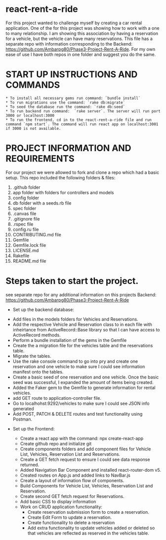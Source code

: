 # react-rent-a-ride

For this project wanted to challenge myself by creating a car rental application. One of the for this project was showing how to work with a one to many relationship. I am showing this association by having a reservation for a vehicle, but the vehicle can have many reservations. 
This file has a separate repo with information corresponding to the Backend: https://github.com/Ambarpg80/Phase3-Project-Rent-A-Ride. For my own ease of use I have both repos in one folder and suggest you do the same. 

# START UP INSTRUCTIONS AND COMMANDS
    * To install all necessary gems run command: `bundle install`
    * To run migrations use the command: `rake db:migrate`
    * To seed the database run the command: `rake db:seed`
    * To run backend run command:  `rake server`. The server will run port 3000 or localhost:3000
    * To run the frontend, cd in to the react-rent-a-ride file and run command `npm start`. The command will run react app on localhost:3001 if 3000 is not available.

# PROJECT INFORMATION AND REQUIREMENTS
For our project we were allowed to fork and clone a repo which had a basic setup. This repo included the following folders & files:
  1. .github folder
  2. app folder with folders for controllers and models
  3. config folder
  4. db folder with a seeds.rb file
  5. spec folder
  6. .canvas file
  7. .gitignore file
  8. .rspec file
  9. config.ru file
  10. CONTRIBUTING.md file
  11. Gemfile 
  12. Gemfile.lock file
  13. LICENSE.md
  14. Rakefile
  15. README.md file

# Steps taken to start the project. 

see separate repo for any additional information on this projects Backend: https://github.com/Ambarpg80/Phase3-Project-Rent-A-Ride

 * Set up the backend database: 
 
  - Add files in the models folders for Vehicles and Reservations. 
  - Add the respective Vehicle and Reservation class to in each file with inheirtance from ActiveRecord::Base library so that I can have access to ActiveRecord methods.
  - Perform a bundle installation of the gems in the Gemfile
  - Create the a migration file for the vehicles table and the reservations table.
  - Migrate the tables.
  - Use the rake console command to go into pry and create one reservation and one vehicle to make sure I could see information manifest onto the tables. 
  - Create a basic seed of one reservation and one vehicle. Once the basic seed was successful, I expanded the amount of items being created.
  - Added the Faker gem to the Gemfile to generate information for rental vehicles. 
  - add GET route to application-controller file. 
  - Go to localhohst:9292/vehicles to make sure I could see JSON info generated
  - Add POST, PATCH & DELETE routes and test functionality using Postman.

* Set up the Frontend: 

  - Create a react app with the command: npx create-react-app <project-name>
  - Create github repo and initialize git
  - Create components folders and add component files for Vehicle   
    List, Vehicles, Reservation List and Reservations.
  - Create a GET fetch request to ensure I could see data response returned. 
  - Added Navigation Bar Component and installed react-router-dom v5.
  - Created routes on App.js and added links to NavBar.js
  - Create a layout of information flow of components.  
  - Build Components for Vehicle List, Vehicles, Reservation List and Reservation. 
  - Create second GET fetch request for Reservations.
  - Add basic CSS to display information
  - Work on CRUD application functionality:
    - Create reservation submission form to create a reservation.
    - Create Edit Form to update a reservation.
    - Create functionality to delete a reservation
    - Add extra functionality to update vehicles added or deleted so that vehicles are reflected as reserved in the vehicles table. 